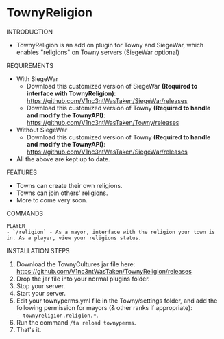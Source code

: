 # TownyReligion

INTRODUCTION
- TownyReligion is an add on plugin for Towny and SiegeWar, which enables "religions" on Towny servers (SiegeWar optional)

REQUIREMENTS
- With SiegeWar
    - Download this customized version of SiegeWar **(Required to interface with TownyReligion)**:  https://github.com/V1nc3ntWasTaken/SiegeWar/releases
    - Download this customized version of Towny **(Required to handle and modify the TownyAPI)**:  https://github.com/V1nc3ntWasTaken/Towny/releases
- Without SiegeWar
    - Download this customized version of Towny **(Required to handle and modify the TownyAPI)**:  https://github.com/V1nc3ntWasTaken/SiegeWar/releases
- All the above are kept up to date.

FEATURES
- Towns can create their own religions.
- Towns can join others' religions.
- More to come very soon.

COMMANDS

    PLAYER
    - `/religion` - As a mayor, interface with the religion your town is in. As a player, view your religions status.

INSTALLATION STEPS
1. Download the TownyCultures jar file here: https://github.com/V1nc3ntWasTaken/TownyReligion/releases
2. Drop the jar file into your normal plugins folder.
3. Stop your server.
4. Start your server.
5. Edit your townyperms.yml file in the Towny/settings folder,
   and add the following permission for mayors (& other ranks if appropriate):<br>
   `- townyreligion.religion.*`.
6. Run the command `/ta reload townyperms`.
7. That's it.
